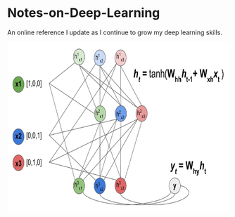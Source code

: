 # Notes-on-Deep-Learning
An online reference I update as I continue to grow my deep learning skills. 

<div align="center">
<img src="https://github.com/b-knight/Notes-on-Deep-Learning/blob/master/RNN.gif" align="middle" width="740" height="385" />
</div>
